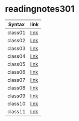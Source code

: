 # readingnotes301

| Syntax  | link                                                                               |
| ------- | ------------------                                                                 |
| class01 | [link](https://mohammed1994mosleh.github.io/readingnotes301/class01)                                                                                       |
| class02 | [link](https://mohammed1994mosleh.github.io/readingnotes301/class02)                                                                                       |
| class03 | [link](https://mohammed1994mosleh.github.io/readingnotes301/class03)                                                                                       |
| class04 | [link](https://mohammed1994mosleh.github.io/readingnotes301/class04)               |
| class05 | [link](https://mohammed1994mosleh.github.io/readingnotes301/class05)               |
| class06 | [link](https://mohammed1994mosleh.github.io/readingnotes301/class06)               |
| class07 | [link](https://mohammed1994mosleh.github.io/readingnotes301/class07)               |
| class08 | [link](https://mohammed1994mosleh.github.io/readingnotes301/class08)               |
| class09 | [link](https://mohammed1994mosleh.github.io/readingnotes301/class09)               |
| class10 | [link](https://mohammed1994mosleh.github.io/readingnotes301/class10)               |
| class11 | [link](https://mohammed1994mosleh.github.io/readingnotes301/class11)               |
